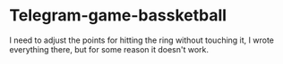 # Telegram-game-bassketball
I need to adjust the points for hitting the ring without touching it, I wrote everything there, but for some reason it doesn't work.
